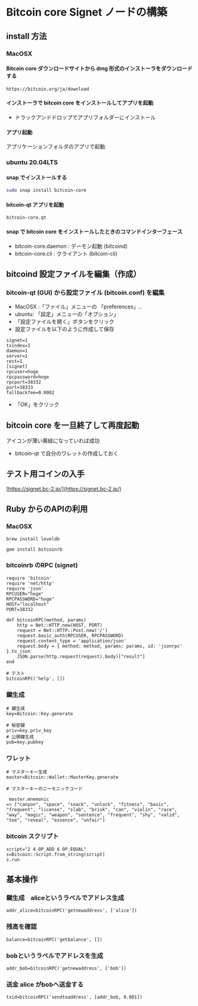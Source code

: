 # Bitcoin core Signet ノードの構築

## install 方法

### MacOSX

#### Bitcoin core ダウンロードサイトから dmg 形式のインストーラをダウンロードする

```
https://bitcoin.org/ja/download
```

#### インストーラで bitcoin core をインストールしてアプリを起動

* ドラックアンドドロップでアプリフォルダーにインストール

#### アプリ起動

アプリケーションフォルダのアプリで起動

### ubuntu 20.04LTS

#### snap でインストールする

```bash
sudo snap install bitcoin-core
```

#### bitcoin-qt アプリを起動

```
bitcoin-core.qt
```

#### snap で bitcoin core をインストールしたときのコマンドインターフェース

* bitcoin-core.daemon : デーモン起動 (bitcoind)
* bitcoin-core.cli : クライアント (bitcoin-cli)


## bitcoind 設定ファイルを編集（作成）

### bitcoin-qt (GUI) から設定ファイル (bitcoin.conf) を編集

* MacOSX :「ファイル」メニューの 「preferences」.. 
* ubuntu: 「設定」メニューの「オプション」
* 「設定ファイルを開く」ボタンをクリック
* 設定ファイルを以下のように作成して保存

```
signet=1
txindex=1
daemon=1
server=1
rest=1
[signet]
rpcuser=hoge
rpcpassword=hoge
rpcport=38332
port=38333
fallbackfee=0.0002
```

* 「OK」をクリック

## bitcoin core を一旦終了して再度起動

アイコンが薄い黄緑になっていれば成功

* bitcoin-qt で自分のワレットの作成しておく

## テスト用コインの入手

[https://signet.bc-2.jp/](https://signet.bc-2.jp/)



## Ruby からのAPIの利用

### MacOSX

```
brew install leveldb 

gem install bitcoinrb
```

### bitcoinrb のRPC (signet)

```
require 'bitcoin'
require 'net/http'
require 'json'
RPCUSER="hoge"
RPCPASSWORD="hoge"
HOST="localhost"
PORT=38332
 
def bitcoinRPC(method, params)
 	http = Net::HTTP.new(HOST, PORT)
 	request = Net::HTTP::Post.new('/')
 	request.basic_auth(RPCUSER, RPCPASSWORD)
 	request.content_type = 'application/json'
 	request.body = { method: method, params: params, id: 'jsonrpc' }.to_json
 	JSON.parse(http.request(request).body)["result"]
end

# テスト
bitcoinRPC('help', [])
```

### 鍵生成

```
# 鍵生成
key=Bitcoin::Key.generate

# 秘密鍵
priv=key.priv_key
# 公開鍵生成
pub=key.pubkey
```
### ワレット

```
# マスターキー生成
master=Bitcoin::Wallet::MasterKey.generate

# マスターキーのニーモニックコード

 master.mnemonic
=> ["canyon", "space", "snack", "unlock", "fitness", "basic", "frequent", "license", "slab", "brisk", "can", "violin", "race", "way", "magic", "weapon", "sentence", "frequent", "shy", "valid", "toe", "reveal", "essence", "unfair"]

```


### bitcoin スクリプト

```
script="2 4 OP_ADD 6 OP_EQUAL"
s=Bitcoin::Script.from_string(script)
s.run
```

## 基本操作

### 鍵生成　aliceというラベルでアドレス生成

```
addr_alice=bitcoinRPC('getnewaddress', ['alice'])
```

### 残高を確認

```
balance=bitcoinRPC('getbalance', [])
```

### bobというラベルでアドレスを生成

```
addr_bob=bitcoinRPC('getnewaddress', ['bob'])
```

### 送金 alice がbobへ送金する

```
txid=bitcoinRPC('sendtoaddress', [addr_bob, 0.001])
```


